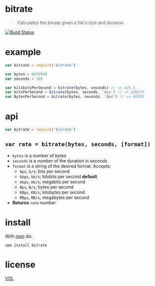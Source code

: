 bitrate
=========

> Calculates the bitrate given a file's size and duration

[![Build Status](https://travis-ci.org/ArtskydJ/bitrate.svg)](https://travis-ci.org/ArtskydJ/bitrate)

# example

```js
var bitrate = require('bitrate')

var bytes = 6076940
var seconds = 149

var kilobitsPerSecond = bitrate(bytes, seconds) // => 326.3
var bitsPerSecond = bitrate(bytes, seconds, 'bps') // => 326279
var BytesPerSecond = bitrate(bytes, seconds, 'Bps') // => 40785
```

# api

```js
var bitrate = require('bitrate')
```

## `var rate = bitrate(bytes, seconds, [format])`

- `bytes` is a number of bytes
- `seconds` is a number of the duration in seconds
- `format` is a string of the desired format. Accepts:
	- `bps`, `b/s`; bits per second
	- `kbps`, `kb/s`; kilobits per second **default**
	- `mbps`, `mb/s`; megabits per second
	- `Bps`, `B/s`; bytes per second
	- `KBps`, `KB/s`; kilobytes per second
	- `MBps`, `MB/s`; megabytes per second
- **Returns** `rate` number

# install

With [npm](http://nodejs.org/download) do:

	npm install bitrate

# license

[VOL](http://veryopenlicense.com)

